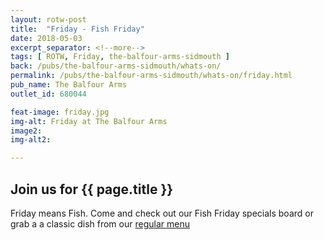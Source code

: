 ```yaml
---
layout: rotw-post
title:  "Friday - Fish Friday"
date: 2018-05-03
excerpt_separator: <!--more-->
tags: [ ROTW, Friday, the-balfour-arms-sidmouth ]
back: /pubs/the-balfour-arms-sidmouth/whats-on/
permalink: /pubs/the-balfour-arms-sidmouth/whats-on/friday.html
pub_name: The Balfour Arms
outlet_id: 680044

feat-image: friday.jpg
img-alt: Friday at The Balfour Arms
image2:
img-alt2:

---
```


<h2>Join us for {{ page.title }}</h2>

<p>Friday means Fish. Come and check out our Fish Friday specials board or grab a a classic dish from our <a href="/pubs/the-balfour-arms-sidmouth/food-and-drink/">regular menu</a>
